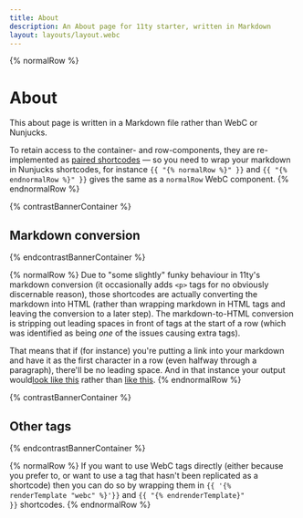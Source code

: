 ```yaml
---
title: About
description: An About page for 11ty starter, written in Markdown
layout: layouts/layout.webc
---
```


{% normalRow %}
# About
This about page is written in a Markdown file rather than WebC or Nunjucks.

To retain access to the container- and row-components, they are re-implemented
as [paired shortcodes](https://www.11ty.dev/docs/shortcodes/#paired-shortcodes) &mdash; so you need
to wrap your markdown in Nunjucks shortcodes, for instance <code>{{ "{% normalRow %}" }}</code>
and <code>{{ "{% endnormalRow %}" }}</code> gives the same as a <code>normalRow</code> WebC component.
{% endnormalRow %}

{% contrastBannerContainer %}
<h2 class="as-h3">Markdown conversion</h2>
{% endcontrastBannerContainer %}

{% normalRow %}
Due to "some slightly" funky behaviour in 11ty's markdown conversion (it occasionally adds `<p>` tags
for no obviously discernable reason), those shortcodes are actually converting the markdown into
HTML (rather than wrapping markdown in HTML tags and leaving the conversion to a later step). The
markdown-to-HTML conversion is stripping out leading spaces in front of tags at the start of a row
(which was identified as being *one* of the issues causing extra tags).

That means that if (for instance) you're putting a link into your markdown and have it as the first
character in a row (even halfway through a paragraph), there'll be no leading space. And in that
instance your output would[look like this](#) rather than [like this](#).
{% endnormalRow %}

{% contrastBannerContainer %}
<h2 class="as-h3">Other tags</h2>
{% endcontrastBannerContainer %}

{% normalRow %}
If you want to use WebC tags directly (either because you prefer to, or want to use a tag that hasn't
been replicated as a shortcode) then you can do so by wrapping them in <code>{{ '{% renderTemplate 
"webc" %}'}}</code> and <code>{{ "{% endrenderTemplate}" }}</code> shortcodes.
{% endnormalRow %}